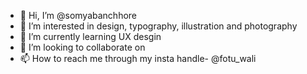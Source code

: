 - 👋 Hi, I’m @somyabanchhore
- 👀 I’m interested in design, typography, illustration and photography
- 🌱 I’m currently learning UX desgin
- 💞️ I’m looking to collaborate on 
- 📫 How to reach me through my insta handle- @fotu_wali

<!---
somyabanchhore/somyabanchhore is a ✨ special ✨ repository because its `README.md` (this file) appears on your GitHub profile.
You can click the Preview link to take a look at your changes.
--->
